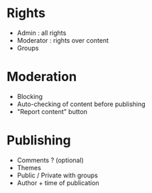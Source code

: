 # Rights
- Admin : all rights
- Moderator : rights over content
- Groups

# Moderation
- Blocking
- Auto-checking of content before publishing
- "Report content" button

# Publishing
- Comments ? (optional)
- Themes
- Public / Private with groups
- Author + time of publication
